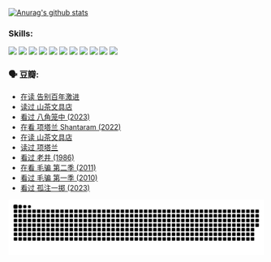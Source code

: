 
[![Anurag's github stats](https://github-readme-stats.vercel.app/api?username=w940853815)](https://github.com/anuraghazra/github-readme-stats)

### Skills:

<code><img height="32" src="https://cdn.jsdelivr.net/npm/simple-icons@v5/icons/python.svg"></code>
<code><img height="32" src="https://cdn.jsdelivr.net/npm/simple-icons@v5/icons/javascript.svg"></code>
<code><img height="32" src="https://cdn.jsdelivr.net/npm/simple-icons@v5/icons/django.svg"></code>
<code><img height="32" src="https://cdn.jsdelivr.net/npm/simple-icons@v5/icons/flask.svg"></code>
<code><img height="32" src="https://cdn.jsdelivr.net/npm/simple-icons@v5/icons/vuetify.svg"></code>
<code><img height="32" src="https://cdn.jsdelivr.net/npm/simple-icons@v5/icons/git.svg"></code>
<code><img height="32" src="https://cdn.jsdelivr.net/npm/simple-icons@v5/icons/docker.svg"></code>
<code><img height="32" src="https://cdn.jsdelivr.net/npm/simple-icons@v5/icons/postgresql.svg"></code>
<code><img height="32" src="https://cdn.jsdelivr.net/npm/simple-icons@v5/icons/elasticsearch.svg"></code>
<code><img height="32" src="https://cdn.jsdelivr.net/npm/simple-icons@v5/icons/macos.svg"></code>
<code><img height="32" src="https://cdn.jsdelivr.net/npm/simple-icons@v5/icons/linux.svg"></code>

### 🗣 豆瓣:

<!-- DOUBAN-ACTIVITIES:START -->
- [在读 告别百年激进](https://www.douban.com/people/136069238/status/4374953075/?_i=95881806)
- [读过 山茶文具店](https://www.douban.com/people/136069238/status/4374952154/?_i=95881806)
- [看过 八角笼中‎ (2023)](https://www.douban.com/people/136069238/status/4367541707/?_i=95881806)
- [在看 项塔兰 Shantaram‎ (2022)](https://www.douban.com/people/136069238/status/4365497032/?_i=95881806)
- [在读 山茶文具店](https://www.douban.com/people/136069238/status/4364620725/?_i=95881806)
- [读过 项塔兰](https://www.douban.com/people/136069238/status/4364620288/?_i=95881806)
- [看过 老井‎ (1986)](https://www.douban.com/people/136069238/status/4362366672/?_i=95881806)
- [在看 毛骗 第二季‎ (2011)](https://www.douban.com/people/136069238/status/4355752869/?_i=95881806)
- [看过 毛骗 第一季‎ (2010)](https://www.douban.com/people/136069238/status/4355752667/?_i=95881806)
- [看过 孤注一掷‎ (2023)](https://www.douban.com/people/136069238/status/4354774568/?_i=95881806)
<!-- DOUBAN-ACTIVITIES:END -->


![Snake animation](https://raw.githubusercontent.com/w940853815/w940853815/output/github-contribution-grid-snake.svg)

<!--
**w940853815/w940853815** is a ✨ _special_ ✨ repository because its `README.md` (this file) appears on your GitHub profile.

Here are some ideas to get you started:

- 🔭 I’m currently working on ...
- 🌱 I’m currently learning ...
- 👯 I’m looking to collaborate on ...
- 🤔 I’m looking for help with ...
- 💬 Ask me about ...
- 📫 How to reach me: ...
- 😄 Pronouns: ...
- ⚡ Fun fact: ...
-->
